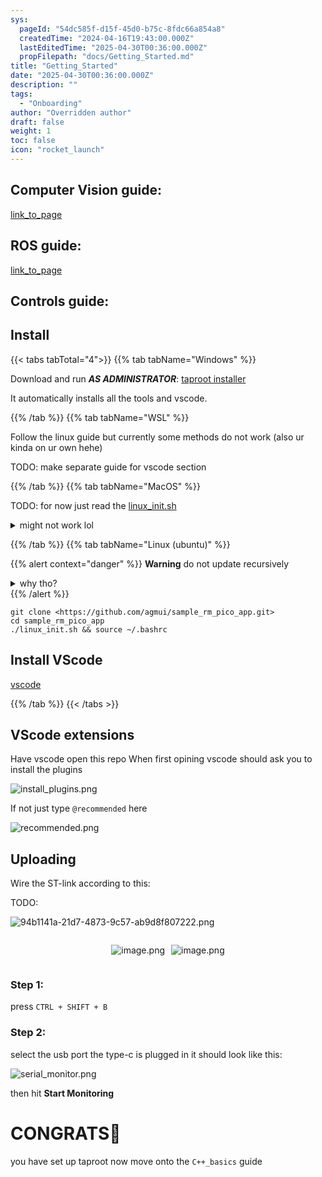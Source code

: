 ```yaml
---
sys:
  pageId: "54dc585f-d15f-45d0-b75c-8fdc66a854a8"
  createdTime: "2024-04-16T19:43:00.000Z"
  lastEditedTime: "2025-04-30T00:36:00.000Z"
  propFilepath: "docs/Getting_Started.md"
title: "Getting_Started"
date: "2025-04-30T00:36:00.000Z"
description: ""
tags:
  - "Onboarding"
author: "Overridden author"
draft: false
weight: 1
toc: false
icon: "rocket_launch"
---
```


## Computer Vision guide:

[link_to_page](86d45bc0-388b-4d26-8848-44f255f73d0e)

## ROS guide:

[link_to_page](3c76c1de-ec8f-46d6-8b0a-294005edc2d5)

## Controls guide:

## Install

{{< tabs tabTotal="4">}}
{{% tab tabName="Windows" %}}

Download and run _**AS ADMINISTRATOR**_: [taproot installer](https://github.com/Thornbots/TeachingFreshies/releases/tag/1.0)

It automatically installs all the tools and vscode.

{{% /tab %}}
{{% tab tabName="WSL" %}}

Follow the linux guide but currently some methods do not work (also ur kinda on ur own hehe)

TODO: make separate guide for vscode section

{{% /tab %}}
{{% tab tabName="MacOS" %}}

TODO: for now just read the [linux_init.sh](https://github.com/agmui/sample_rm_pico_app/blob/main/linux_init.sh)

<details>
<summary>might not work lol</summary>

`brew install libusb pkg-config`

Next install: [vscode](https://code.visualstudio.com/Download)

</details>

{{% /tab %}}
{{% tab tabName="Linux (ubuntu)" %}}

{{% alert context="danger" %}}
**Warning** do not update recursively
<details>
<summary>why tho?</summary>
There are some submodules that may go on for a while (like tinyusb) and I highly
recommend you don't need to get them.
If you want to see what submodules I update just look in `linux_init.sh`
</details>
{{% /alert %}}

```shell
git clone <https://github.com/agmui/sample_rm_pico_app.git>
cd sample_rm_pico_app
./linux_init.sh && source ~/.bashrc
```

## Install VScode

[vscode](https://code.visualstudio.com/Download)

{{% /tab %}}
{{< /tabs >}}

## VScode extensions

Have vscode open this repo
When first opining vscode should ask you to install the plugins

![install_plugins.png](https://prod-files-secure.s3.us-west-2.amazonaws.com/d518164a-d88e-44d1-a4ee-3adb3bd8bce0/89bd30f0-1825-4e77-867b-0a41ce370880/install_plugins.png?X-Amz-Algorithm=AWS4-HMAC-SHA256&X-Amz-Content-Sha256=UNSIGNED-PAYLOAD&X-Amz-Credential=ASIAZI2LB466W7ACKL4U%2F20250517%2Fus-west-2%2Fs3%2Faws4_request&X-Amz-Date=20250517T110235Z&X-Amz-Expires=3600&X-Amz-Security-Token=IQoJb3JpZ2luX2VjEKL%2F%2F%2F%2F%2F%2F%2F%2F%2F%2FwEaCXVzLXdlc3QtMiJHMEUCIQDN5QZ8vsK6mmhNpD%2FwhXLMEfRDaiGiqlOghv3eDuRPvQIgPjToeW4ttpenDvGfR96e8E2YSIHuvawZ81G%2F7YdcEBUq%2FwMIWxAAGgw2Mzc0MjMxODM4MDUiDFwMchTRp3XyApn7xyrcA0a5LvdlyTzHcuFxstJl%2F%2B02V40VPvaV6JVQ6hkuMxXZBP6LvGuJQTQQ%2Fd1BcgFGFZ%2FpfDXZxe53tFIW4nCOO0dCYPiNbVUYLQfSW3g90K3s11POKO21G9MbzD11wdWx0OJ7AvpWq6lq1uqtNlcw61%2F74hdE4wA4Qwdq2ERxPXhgChIZTkuatKs2hWANU7GqKybSla%2BDujXPfK%2F62RuDHGmVOanQlNSz4fLGuNg5n6MtG%2FiLj7nenHbexJ8ij31cjRmPcvYvBpVaPUxxxRHOdXdZW8ZsYAB8e0pEWaOo3rpCTzCiPkZlQuDLoXAs3DOFksP%2Bq3PplkCr6FPl7Zfa2pqCZnEq5vSgRlLrf0W36eWo5AD4Pj6EayxhvlnTx9torE1GrqFvqJtyFXot5pbX1FCzjlckGDbAmOMYii%2BG7RvSkDHwviCQWwncs9fUNB%2BZssIwljKfUcBg4KFebOv64busy5rlz8Q5Dw1Ne5SRDQgVy%2BiqvAgCg8WU4ch0VFv6w2e7FJHCvRjhwsvLkPqd5qYnbscnFDLVXz7xsU0rIhqzeP9Ib7IZzJOelb5MaTIi6WzV8DjPF%2Fh44ylTaztSR03cItM%2FFvjdL946VHxdsmgKdt5DSq3Nq66uwVBBMOm8ocEGOqUBlWGFDcvcmImLXUMF7Nv4Ky66dEXdfVHheIQOLvgcKsG5BTTgnUgLSwD6ajPFN%2Bx0ltCHTOo5e607OpEklV7o8umfkDP8d3tcoJfxQF0N6YpRaauPZRdHbmlI6%2Fsng9RSiaPD562xVoFPlO0rVh2qVCCKTnQnjGJdaPzxJKTLPMkFpoeN5ZSbp9InF43cWzipOzm7Y7mu96SM0%2BdUo3OetUXWujnN&X-Amz-Signature=fa781f53f767fd6651d6b518e4b13a79d76c29a7863536a6943ad8e0c0da1a38&X-Amz-SignedHeaders=host&x-id=GetObject)

If not just type `@recommended` here  

![recommended.png](https://prod-files-secure.s3.us-west-2.amazonaws.com/d518164a-d88e-44d1-a4ee-3adb3bd8bce0/61e661e9-5d85-4dfc-be0d-8d2097a5e793/recommended.png?X-Amz-Algorithm=AWS4-HMAC-SHA256&X-Amz-Content-Sha256=UNSIGNED-PAYLOAD&X-Amz-Credential=ASIAZI2LB466W7ACKL4U%2F20250517%2Fus-west-2%2Fs3%2Faws4_request&X-Amz-Date=20250517T110235Z&X-Amz-Expires=3600&X-Amz-Security-Token=IQoJb3JpZ2luX2VjEKL%2F%2F%2F%2F%2F%2F%2F%2F%2F%2FwEaCXVzLXdlc3QtMiJHMEUCIQDN5QZ8vsK6mmhNpD%2FwhXLMEfRDaiGiqlOghv3eDuRPvQIgPjToeW4ttpenDvGfR96e8E2YSIHuvawZ81G%2F7YdcEBUq%2FwMIWxAAGgw2Mzc0MjMxODM4MDUiDFwMchTRp3XyApn7xyrcA0a5LvdlyTzHcuFxstJl%2F%2B02V40VPvaV6JVQ6hkuMxXZBP6LvGuJQTQQ%2Fd1BcgFGFZ%2FpfDXZxe53tFIW4nCOO0dCYPiNbVUYLQfSW3g90K3s11POKO21G9MbzD11wdWx0OJ7AvpWq6lq1uqtNlcw61%2F74hdE4wA4Qwdq2ERxPXhgChIZTkuatKs2hWANU7GqKybSla%2BDujXPfK%2F62RuDHGmVOanQlNSz4fLGuNg5n6MtG%2FiLj7nenHbexJ8ij31cjRmPcvYvBpVaPUxxxRHOdXdZW8ZsYAB8e0pEWaOo3rpCTzCiPkZlQuDLoXAs3DOFksP%2Bq3PplkCr6FPl7Zfa2pqCZnEq5vSgRlLrf0W36eWo5AD4Pj6EayxhvlnTx9torE1GrqFvqJtyFXot5pbX1FCzjlckGDbAmOMYii%2BG7RvSkDHwviCQWwncs9fUNB%2BZssIwljKfUcBg4KFebOv64busy5rlz8Q5Dw1Ne5SRDQgVy%2BiqvAgCg8WU4ch0VFv6w2e7FJHCvRjhwsvLkPqd5qYnbscnFDLVXz7xsU0rIhqzeP9Ib7IZzJOelb5MaTIi6WzV8DjPF%2Fh44ylTaztSR03cItM%2FFvjdL946VHxdsmgKdt5DSq3Nq66uwVBBMOm8ocEGOqUBlWGFDcvcmImLXUMF7Nv4Ky66dEXdfVHheIQOLvgcKsG5BTTgnUgLSwD6ajPFN%2Bx0ltCHTOo5e607OpEklV7o8umfkDP8d3tcoJfxQF0N6YpRaauPZRdHbmlI6%2Fsng9RSiaPD562xVoFPlO0rVh2qVCCKTnQnjGJdaPzxJKTLPMkFpoeN5ZSbp9InF43cWzipOzm7Y7mu96SM0%2BdUo3OetUXWujnN&X-Amz-Signature=1ac8bb1d5c00841249aee92de667863cab1490d13edc6faa6c870dda78263979&X-Amz-SignedHeaders=host&x-id=GetObject)

## Uploading

Wire the ST-link according to this:

TODO:

![94b1141a-21d7-4873-9c57-ab9d8f807222.png](https://prod-files-secure.s3.us-west-2.amazonaws.com/d518164a-d88e-44d1-a4ee-3adb3bd8bce0/e5fad17d-ab82-4300-9f4c-505ab4b1202c/94b1141a-21d7-4873-9c57-ab9d8f807222.png?X-Amz-Algorithm=AWS4-HMAC-SHA256&X-Amz-Content-Sha256=UNSIGNED-PAYLOAD&X-Amz-Credential=ASIAZI2LB466W7ACKL4U%2F20250517%2Fus-west-2%2Fs3%2Faws4_request&X-Amz-Date=20250517T110235Z&X-Amz-Expires=3600&X-Amz-Security-Token=IQoJb3JpZ2luX2VjEKL%2F%2F%2F%2F%2F%2F%2F%2F%2F%2FwEaCXVzLXdlc3QtMiJHMEUCIQDN5QZ8vsK6mmhNpD%2FwhXLMEfRDaiGiqlOghv3eDuRPvQIgPjToeW4ttpenDvGfR96e8E2YSIHuvawZ81G%2F7YdcEBUq%2FwMIWxAAGgw2Mzc0MjMxODM4MDUiDFwMchTRp3XyApn7xyrcA0a5LvdlyTzHcuFxstJl%2F%2B02V40VPvaV6JVQ6hkuMxXZBP6LvGuJQTQQ%2Fd1BcgFGFZ%2FpfDXZxe53tFIW4nCOO0dCYPiNbVUYLQfSW3g90K3s11POKO21G9MbzD11wdWx0OJ7AvpWq6lq1uqtNlcw61%2F74hdE4wA4Qwdq2ERxPXhgChIZTkuatKs2hWANU7GqKybSla%2BDujXPfK%2F62RuDHGmVOanQlNSz4fLGuNg5n6MtG%2FiLj7nenHbexJ8ij31cjRmPcvYvBpVaPUxxxRHOdXdZW8ZsYAB8e0pEWaOo3rpCTzCiPkZlQuDLoXAs3DOFksP%2Bq3PplkCr6FPl7Zfa2pqCZnEq5vSgRlLrf0W36eWo5AD4Pj6EayxhvlnTx9torE1GrqFvqJtyFXot5pbX1FCzjlckGDbAmOMYii%2BG7RvSkDHwviCQWwncs9fUNB%2BZssIwljKfUcBg4KFebOv64busy5rlz8Q5Dw1Ne5SRDQgVy%2BiqvAgCg8WU4ch0VFv6w2e7FJHCvRjhwsvLkPqd5qYnbscnFDLVXz7xsU0rIhqzeP9Ib7IZzJOelb5MaTIi6WzV8DjPF%2Fh44ylTaztSR03cItM%2FFvjdL946VHxdsmgKdt5DSq3Nq66uwVBBMOm8ocEGOqUBlWGFDcvcmImLXUMF7Nv4Ky66dEXdfVHheIQOLvgcKsG5BTTgnUgLSwD6ajPFN%2Bx0ltCHTOo5e607OpEklV7o8umfkDP8d3tcoJfxQF0N6YpRaauPZRdHbmlI6%2Fsng9RSiaPD562xVoFPlO0rVh2qVCCKTnQnjGJdaPzxJKTLPMkFpoeN5ZSbp9InF43cWzipOzm7Y7mu96SM0%2BdUo3OetUXWujnN&X-Amz-Signature=550fceddf32ff7551dca5fca30dacd03825e291dcc2951d1bfdba49793ddd93b&X-Amz-SignedHeaders=host&x-id=GetObject)

<div style="display: flex;flex-direction: row; column-gap:10px; max-width: 630px;justify-content: center;">
<div>

![image.png](https://prod-files-secure.s3.us-west-2.amazonaws.com/d518164a-d88e-44d1-a4ee-3adb3bd8bce0/210ecb78-1116-4d7b-b9b7-2292f66fa2c2/image.png?X-Amz-Algorithm=AWS4-HMAC-SHA256&X-Amz-Content-Sha256=UNSIGNED-PAYLOAD&X-Amz-Credential=ASIAZI2LB466YAIREBVU%2F20250517%2Fus-west-2%2Fs3%2Faws4_request&X-Amz-Date=20250517T110241Z&X-Amz-Expires=3600&X-Amz-Security-Token=IQoJb3JpZ2luX2VjEKL%2F%2F%2F%2F%2F%2F%2F%2F%2F%2FwEaCXVzLXdlc3QtMiJGMEQCIC0xKsOOq%2F4HlY3OUHnJVKyiHRqGUtAkKLUlT6QvLkQEAiBzBiS6bF3GwYxdkhDPYbaEHZKhPw6LwMRqK86vHJnazyr%2FAwhbEAAaDDYzNzQyMzE4MzgwNSIMjuVgcrStEl86TNzZKtwDuSZYvqT6igJmd0fft0wkCOg0mOO4XEpU%2FoeB2lg5vxG7vTLq7IDRTkBMsvQEBXmU7S%2FyMrshAnW1pF4UJ5kQvB6NwVKR13RV5aB5CuuJhO0aN1NhQU9oebSBRa2TFgiJjlTgm6xBUUsIQ6x653I2eIzLsZZ%2BkixziDuAkjBc1L7LwPSuTO1OPuVHxErm4etLFZ8Z%2FfLeq22KclONXOHEB0%2FUEMZn2Vo86zuypb%2BhV4EegY%2BbGiCaxKoW6qbWeWOnuap%2BFVnPsfuKkLWPSXQLqZRjdAwoFsu7b5Qe7npF%2FZrULf2uPCHceJXa1FMfvKe44RssqxXCCZNGLFt43l1AxaRVbfuot%2BGZB2oshJT3AqaQ4SIBkEJ%2FK36Xwzs%2B8LXxhSOOyD11%2BxkJFAoAqwB%2BdtTxlXoilYlY6f3kIXtB4TNNn95BDnxxh555aCpmXpEByncd7IAKpKjRRb%2Bf2Aadmlb4XqfANasoDjG5YXR5pV1VNuynUwJ9dKSTsiuc%2F2r8c2%2BMVp1k9nqJU49ByqWyRwq4nDEqwq1HI7iyIMlLg9oASoxaicxlZYtImbuqQkfuMCfh6qZ1RY8bJwlF%2F2rCdKBKQq7%2FtvkFT0LceakNWNuBABW2PINiNFAMANAwob2hwQY6pgGYBcujTYcy85O2q1FkXHfW4ohc9lEj7uBhoiVM%2FJ4A1Xo9qF6TkUSz7y2geZ9cMXradHwqu9U%2BxK9QygdiaA0rkIfGFinOpTgK6IUk4AL9b%2Fl2jAzDi%2BU6pPxZROx8BujiTfsFxLFh%2FfGbvRF2pnl0O9wIN4%2BoZmUtIL9h%2B225NHAEtjkFo9exe9lnFCtFdUSge7QhCKUvvZPn1cj6ZlUBDEcGUEAX&X-Amz-Signature=abc682a3e19c7b08e56c50c7f3b9d39ac3b6d289489a603bf299f67a0556ed72&X-Amz-SignedHeaders=host&x-id=GetObject)

</div>
<div>

![image.png](https://prod-files-secure.s3.us-west-2.amazonaws.com/d518164a-d88e-44d1-a4ee-3adb3bd8bce0/33a0fd0f-8ca6-4a86-8e09-26e95ded1fff/image.png?X-Amz-Algorithm=AWS4-HMAC-SHA256&X-Amz-Content-Sha256=UNSIGNED-PAYLOAD&X-Amz-Credential=ASIAZI2LB4664IMJGWS3%2F20250517%2Fus-west-2%2Fs3%2Faws4_request&X-Amz-Date=20250517T110242Z&X-Amz-Expires=3600&X-Amz-Security-Token=IQoJb3JpZ2luX2VjEKP%2F%2F%2F%2F%2F%2F%2F%2F%2F%2FwEaCXVzLXdlc3QtMiJHMEUCIQCOMRqwOhy6%2BIg8Ee90zRnnyEgqj0F1ryv381HbQZpEgAIgWIJb%2FgH9IgbNh3jovYMippVwzrpvmsSAiX%2Fu931Yxzcq%2FwMIXBAAGgw2Mzc0MjMxODM4MDUiDAcTBst9xWMbffG9tSrcA0CCRe8A2iliu%2BSZg7Vuwiky8eEY5EhWHN4Fc%2BauOV51GMwKcdjnA%2Bul910KYDmwJV%2FAkFiYd1i7Am1%2B6Q9Vy1b3J4bJ2tuhx6i1EqYbmLCq8AhGiXzawAQwCGQyuob2GAxwQHZfuKbjsRUto63sCu9mNRJEGwttLuYxIwShcHdsGqs6iqDOfNe83qwISjm2P%2FPYiJNF8oamD3qaU1XvOJS2o0svZyQ5smyBlPXdG%2BcM1WlSzjITZcHC0nZ0c%2Bfqin4qfMjO2QHRYtuU543A7uG0ntpyqokVjlI0jj3N6D9l7SP2PojcVJyQUhXnchR71b%2Fq%2FpcR3PtYX7yx5bd9C0BeRcNS6u0ahpa7ESAylzEX3Ra0IGaMMp8Kv4AfdnOdVny9n4B%2FlmaiseXD%2BtSjlQ4GLCrxoj7eKpFdlyC3vx6%2BHCbybaZ1i01rqVU%2B2BldviIaj8tNs0HmhEr1gG%2FwIK08LynEXqneYgqbrGjvmkzwx22RIdYNK6m2pAjMMIbcEeYDC5T9qUYlZKTJfPIZcNVZVl%2Fpz1gJZGNwMQKA1TPqK0GL9gabnS3UAukvy2Zvwy4Ij0BmFHAKbNdhkJl2tBkJdc%2FWQXDcEvoQV%2BataWjh%2B9KNAZBPDCkW1FVJMLjNocEGOqUBzYoW%2FZX9FRqvgPDXAzRR8FZ5cHwVKV875beZeS8uqHl87LZaJy2prniNmeRHOl8X4PzDPMsRc%2F3beAvrzaZ%2BtvieVD0AIE%2BixcoMWouwcmwqpPxrUGkmf3FTmLpNy4056XxzXVWvlNmBvFT%2FWfJdILoJ1itiDVd5GnnJGMVU3rxtNRhnf1ATMq7jrCsNq92mLmxm1p6hiUAvC5eibHoqywnZ40kD&X-Amz-Signature=3231435c84aa11a6dc69125b9d4f3b0f39ac634645cc03d272f6263f19a18bfa&X-Amz-SignedHeaders=host&x-id=GetObject)

</div>
</div>

### Step 1:

press `CTRL + SHIFT + B`

### Step 2:

select the usb port the type-c is plugged in it should look like this:

![serial_monitor.png](https://prod-files-secure.s3.us-west-2.amazonaws.com/d518164a-d88e-44d1-a4ee-3adb3bd8bce0/f03f4774-05d4-4393-b6a0-d5efb6d315ab/serial_monitor.png?X-Amz-Algorithm=AWS4-HMAC-SHA256&X-Amz-Content-Sha256=UNSIGNED-PAYLOAD&X-Amz-Credential=ASIAZI2LB466W7ACKL4U%2F20250517%2Fus-west-2%2Fs3%2Faws4_request&X-Amz-Date=20250517T110235Z&X-Amz-Expires=3600&X-Amz-Security-Token=IQoJb3JpZ2luX2VjEKL%2F%2F%2F%2F%2F%2F%2F%2F%2F%2FwEaCXVzLXdlc3QtMiJHMEUCIQDN5QZ8vsK6mmhNpD%2FwhXLMEfRDaiGiqlOghv3eDuRPvQIgPjToeW4ttpenDvGfR96e8E2YSIHuvawZ81G%2F7YdcEBUq%2FwMIWxAAGgw2Mzc0MjMxODM4MDUiDFwMchTRp3XyApn7xyrcA0a5LvdlyTzHcuFxstJl%2F%2B02V40VPvaV6JVQ6hkuMxXZBP6LvGuJQTQQ%2Fd1BcgFGFZ%2FpfDXZxe53tFIW4nCOO0dCYPiNbVUYLQfSW3g90K3s11POKO21G9MbzD11wdWx0OJ7AvpWq6lq1uqtNlcw61%2F74hdE4wA4Qwdq2ERxPXhgChIZTkuatKs2hWANU7GqKybSla%2BDujXPfK%2F62RuDHGmVOanQlNSz4fLGuNg5n6MtG%2FiLj7nenHbexJ8ij31cjRmPcvYvBpVaPUxxxRHOdXdZW8ZsYAB8e0pEWaOo3rpCTzCiPkZlQuDLoXAs3DOFksP%2Bq3PplkCr6FPl7Zfa2pqCZnEq5vSgRlLrf0W36eWo5AD4Pj6EayxhvlnTx9torE1GrqFvqJtyFXot5pbX1FCzjlckGDbAmOMYii%2BG7RvSkDHwviCQWwncs9fUNB%2BZssIwljKfUcBg4KFebOv64busy5rlz8Q5Dw1Ne5SRDQgVy%2BiqvAgCg8WU4ch0VFv6w2e7FJHCvRjhwsvLkPqd5qYnbscnFDLVXz7xsU0rIhqzeP9Ib7IZzJOelb5MaTIi6WzV8DjPF%2Fh44ylTaztSR03cItM%2FFvjdL946VHxdsmgKdt5DSq3Nq66uwVBBMOm8ocEGOqUBlWGFDcvcmImLXUMF7Nv4Ky66dEXdfVHheIQOLvgcKsG5BTTgnUgLSwD6ajPFN%2Bx0ltCHTOo5e607OpEklV7o8umfkDP8d3tcoJfxQF0N6YpRaauPZRdHbmlI6%2Fsng9RSiaPD562xVoFPlO0rVh2qVCCKTnQnjGJdaPzxJKTLPMkFpoeN5ZSbp9InF43cWzipOzm7Y7mu96SM0%2BdUo3OetUXWujnN&X-Amz-Signature=578f296775e6cd81cfca418f3004e566984d55bc95c940e7630fe72a8c62bb0a&X-Amz-SignedHeaders=host&x-id=GetObject)

then hit **Start Monitoring**

# CONGRATS🎉

you have set up taproot now move onto the `C++_basics` guide
